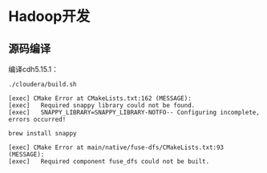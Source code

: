 # Hadoop开发

## 源码编译

编译cdh5.15.1：

```
./cloudera/build.sh
```

```
[exec] CMake Error at CMakeLists.txt:162 (MESSAGE):
[exec]   Required snappy library could not be found.
[exec]   SNAPPY_LIBRARY=SNAPPY_LIBRARY-NOTFO-- Configuring incomplete, errors occurred!
```

```
brew install snappy
```

```
[exec] CMake Error at main/native/fuse-dfs/CMakeLists.txt:93 (MESSAGE):
[exec]   Required component fuse_dfs could not be built.
```


